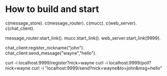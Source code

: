 # How to build and start

  c(message_store).
  c(message_router).
  c(mucc).
  c(web_server).
  c(chat_client).

  message_router:start_link().
  mucc:start_link().
  web_server:start_link(9999).

  chat_client:register_nickname("john").
  chat_client:send_message("wayne","hello").

  curl -i localhost:9999/register?nick=wayne
  curl -i localhost:9999/poll?nick=wayne
  curl -i "localhost:9999/send?nick=wayne&to=john&msg=hello"
